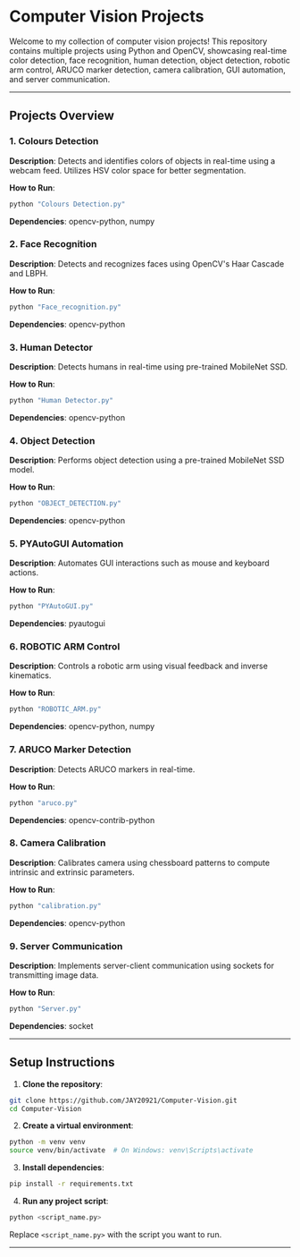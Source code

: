 # Computer Vision Projects

Welcome to my collection of computer vision projects! This repository contains multiple projects using Python and OpenCV, showcasing real-time color detection, face recognition, human detection, object detection, robotic arm control, ARUCO marker detection, camera calibration, GUI automation, and server communication.

---

## Projects Overview

### 1. Colours Detection

**Description**: Detects and identifies colors of objects in real-time using a webcam feed. Utilizes HSV color space for better segmentation.

**How to Run**:

```bash
python "Colours Detection.py"
```

**Dependencies**: opencv-python, numpy

### 2. Face Recognition

**Description**: Detects and recognizes faces using OpenCV's Haar Cascade and LBPH.

**How to Run**:

```bash
python "Face_recognition.py"
```

**Dependencies**: opencv-python

### 3. Human Detector

**Description**: Detects humans in real-time using pre-trained MobileNet SSD.

**How to Run**:

```bash
python "Human Detector.py"
```

**Dependencies**: opencv-python

### 4. Object Detection

**Description**: Performs object detection using a pre-trained MobileNet SSD model.

**How to Run**:

```bash
python "OBJECT_DETECTION.py"
```

**Dependencies**: opencv-python

### 5. PYAutoGUI Automation

**Description**: Automates GUI interactions such as mouse and keyboard actions.

**How to Run**:

```bash
python "PYAutoGUI.py"
```

**Dependencies**: pyautogui

### 6. ROBOTIC ARM Control

**Description**: Controls a robotic arm using visual feedback and inverse kinematics.

**How to Run**:

```bash
python "ROBOTIC_ARM.py"
```

**Dependencies**: opencv-python, numpy

### 7. ARUCO Marker Detection

**Description**: Detects ARUCO markers in real-time.

**How to Run**:

```bash
python "aruco.py"
```

**Dependencies**: opencv-contrib-python

### 8. Camera Calibration

**Description**: Calibrates camera using chessboard patterns to compute intrinsic and extrinsic parameters.

**How to Run**:

```bash
python "calibration.py"
```

**Dependencies**: opencv-python

### 9. Server Communication

**Description**: Implements server-client communication using sockets for transmitting image data.

**How to Run**:

```bash
python "Server.py"
```

**Dependencies**: socket

---

## Setup Instructions

1. **Clone the repository**:

```bash
git clone https://github.com/JAY20921/Computer-Vision.git
cd Computer-Vision
```

2. **Create a virtual environment**:

```bash
python -m venv venv
source venv/bin/activate  # On Windows: venv\Scripts\activate
```

3. **Install dependencies**:

```bash
pip install -r requirements.txt
```

4. **Run any project script**:

```bash
python <script_name.py>
```

Replace `<script_name.py>` with the script you want to run.

---

